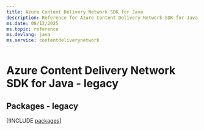 ```yaml
---
title: Azure Content Delivery Network SDK for Java
description: Reference for Azure Content Delivery Network SDK for Java
ms.date: 08/12/2025
ms.topic: reference
ms.devlang: java
ms.service: contentdeliverynetwork
---
```

# Azure Content Delivery Network SDK for Java - legacy
## Packages - legacy
[!INCLUDE [packages](content-delivery-network-index.md)]